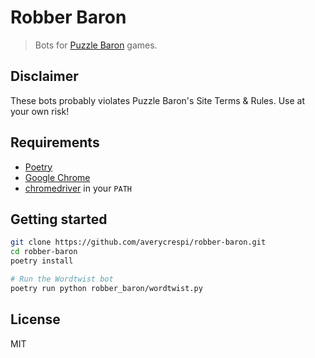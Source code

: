 # Robber Baron

> Bots for [Puzzle Baron](https://www.puzzlebaron.com/) games.

## Disclaimer

These bots probably violates Puzzle Baron's Site Terms & Rules. Use at your own risk!

## Requirements

- [Poetry](https://python-poetry.org/)
- [Google Chrome](https://www.google.com/chrome/)
- [chromedriver](https://chromedriver.chromium.org/) in your `PATH`

## Getting started

```sh
git clone https://github.com/averycrespi/robber-baron.git
cd robber-baron
poetry install

# Run the Wordtwist bot
poetry run python robber_baron/wordtwist.py
```

## License

MIT
